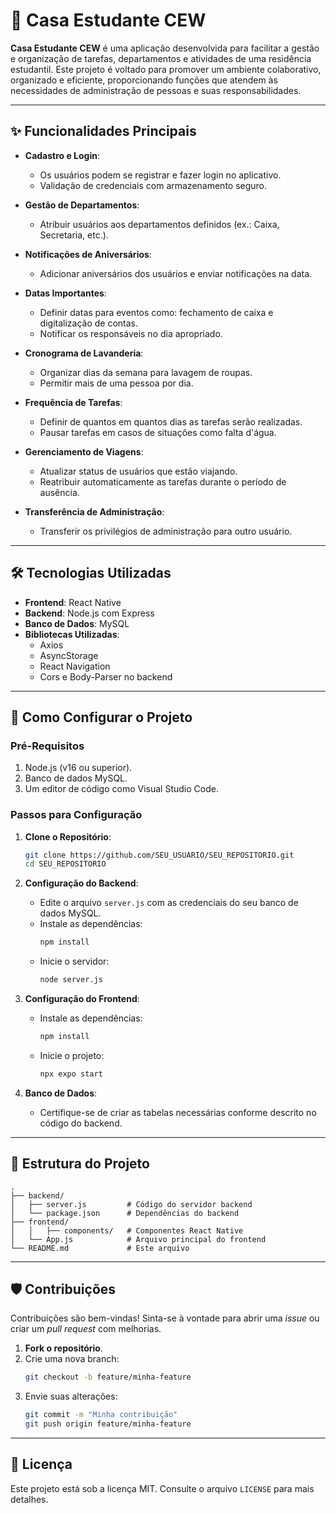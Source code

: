 # 🎉 Casa Estudante CEW 

**Casa Estudante CEW** é uma aplicação desenvolvida para facilitar a gestão e organização de tarefas, departamentos e atividades de uma residência estudantil. Este projeto é voltado para promover um ambiente colaborativo, organizado e eficiente, proporcionando funções que atendem às necessidades de administração de pessoas e suas responsabilidades.

---

## ✨ **Funcionalidades Principais**
- **Cadastro e Login**:
  - Os usuários podem se registrar e fazer login no aplicativo.
  - Validação de credenciais com armazenamento seguro.

- **Gestão de Departamentos**:
  - Atribuir usuários aos departamentos definidos (ex.: Caixa, Secretaria, etc.).

- **Notificações de Aniversários**:
  - Adicionar aniversários dos usuários e enviar notificações na data.

- **Datas Importantes**:
  - Definir datas para eventos como: fechamento de caixa e digitalização de contas.
  - Notificar os responsáveis no dia apropriado.

- **Cronograma de Lavanderia**:
  - Organizar dias da semana para lavagem de roupas.
  - Permitir mais de uma pessoa por dia.

- **Frequência de Tarefas**:
  - Definir de quantos em quantos dias as tarefas serão realizadas.
  - Pausar tarefas em casos de situações como falta d'água.

- **Gerenciamento de Viagens**:
  - Atualizar status de usuários que estão viajando.
  - Reatribuir automaticamente as tarefas durante o período de ausência.

- **Transferência de Administração**:
  - Transferir os privilégios de administração para outro usuário.

---

## 🛠️ **Tecnologias Utilizadas**
- **Frontend**: React Native
- **Backend**: Node.js com Express
- **Banco de Dados**: MySQL
- **Bibliotecas Utilizadas**:
  - Axios
  - AsyncStorage
  - React Navigation
  - Cors e Body-Parser no backend

---

## 🚀 **Como Configurar o Projeto**
### **Pré-Requisitos**
1. Node.js (v16 ou superior).
2. Banco de dados MySQL.
3. Um editor de código como Visual Studio Code.

### **Passos para Configuração**
1. **Clone o Repositório**:
   ```bash
   git clone https://github.com/SEU_USUARIO/SEU_REPOSITORIO.git
   cd SEU_REPOSITORIO
   ```

2. **Configuração do Backend**:
   - Edite o arquivo `server.js` com as credenciais do seu banco de dados MySQL.
   - Instale as dependências:
     ```bash
     npm install
     ```
   - Inicie o servidor:
     ```bash
     node server.js
     ```

3. **Configuração do Frontend**:
   - Instale as dependências:
     ```bash
     npm install
     ```
   - Inicie o projeto:
     ```bash
     npx expo start
     ```

4. **Banco de Dados**:
   - Certifique-se de criar as tabelas necessárias conforme descrito no código do backend.

---

## 📂 **Estrutura do Projeto**
```plaintext
.
├── backend/
│   ├── server.js         # Código do servidor backend
│   └── package.json      # Dependências do backend
├── frontend/
│   │   ├── components/   # Componentes React Native
│   └── App.js            # Arquivo principal do frontend
└── README.md             # Este arquivo
```

---

## 🛡️ **Contribuições**
Contribuições são bem-vindas! Sinta-se à vontade para abrir uma _issue_ ou criar um _pull request_ com melhorias.

1. **Fork o repositório**.
2. Crie uma nova branch:
   ```bash
   git checkout -b feature/minha-feature
   ```
3. Envie suas alterações:
   ```bash
   git commit -m "Minha contribuição"
   git push origin feature/minha-feature
   ```

---

## 📄 **Licença**
Este projeto está sob a licença MIT. Consulte o arquivo `LICENSE` para mais detalhes.

